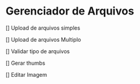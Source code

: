 # Gerenciador de Arquivos

[] Upload de arquivos simples

[] Upload de arquivos Multiplo

[] Validar tipo de arquivos

[] Gerar thumbs

[] Editar Imagem
